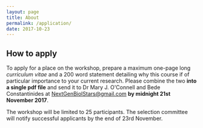 ```yaml
---
layout: page
title: About
permalink: /application/
date: 2017-10-23
---
```


## How to apply

To apply for a place on the workshop, prepare a maximum one-page long _curriculum vitae_ and a 200 word statement detailing why this course if of particular importance to your current research. Please combine the two  **into a single pdf file** and send it to Dr Mary J. O'Connell and Bede Constantinides at [NextGenBiolStars@gmail.com](mailto:NextGenBiolStars@gmail.com) **by midnight 21st November 2017**.

The workshop will be limited to 25 participants. The selection committee will notify successful applicants by the end of 23rd November.
